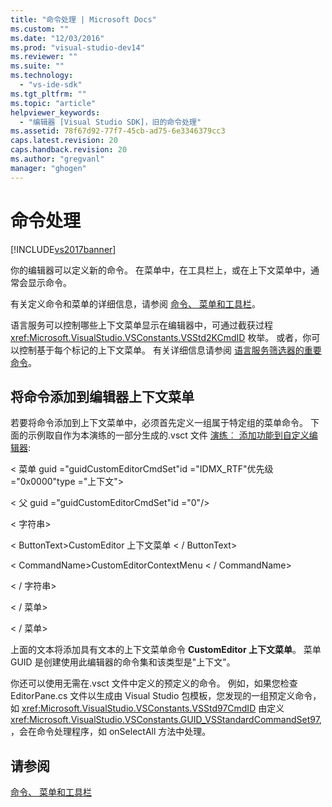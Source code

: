 ```yaml
---
title: "命令处理 | Microsoft Docs"
ms.custom: ""
ms.date: "12/03/2016"
ms.prod: "visual-studio-dev14"
ms.reviewer: ""
ms.suite: ""
ms.technology: 
  - "vs-ide-sdk"
ms.tgt_pltfrm: ""
ms.topic: "article"
helpviewer_keywords: 
  - "编辑器 [Visual Studio SDK]，旧的命令处理"
ms.assetid: 78f67d92-77f7-45cb-ad75-6e3346379cc3
caps.latest.revision: 20
caps.handback.revision: 20
ms.author: "gregvanl"
manager: "ghogen"
---
```

# 命令处理
[!INCLUDE[vs2017banner](../code-quality/includes/vs2017banner.md)]

你的编辑器可以定义新的命令。 在菜单中，在工具栏上，或在上下文菜单中，通常会显示命令。  
  
 有关定义命令和菜单的详细信息，请参阅 [命令、 菜单和工具栏](../extensibility/internals/commands-menus-and-toolbars.md)。  
  
 语言服务可以控制哪些上下文菜单显示在编辑器中，可通过截获过程 <xref:Microsoft.VisualStudio.VSConstants.VSStd2KCmdID> 枚举。 或者，你可以控制基于每个标记的上下文菜单。 有关详细信息请参阅 [语言服务筛选器的重要命令](../extensibility/internals/important-commands-for-language-service-filters.md)。  
  
## <a name="adding-commands-to-the-editor-context-menu"></a>将命令添加到编辑器上下文菜单  
 若要将命令添加到上下文菜单中，必须首先定义一组属于特定组的菜单命令。 下面的示例取自作为本演练的一部分生成的.vsct 文件 [演练︰ 添加功能到自定义编辑器](../extensibility/walkthrough-adding-features-to-a-custom-editor.md):  
  
 \< 菜单 guid ="guidCustomEditorCmdSet"id ="IDMX_RTF"优先级 ="0x0000"type ="上下文">  
  
 \< 父 guid ="guidCustomEditorCmdSet"id ="0"/>  
  
 \< 字符串>  
  
 \< ButtonText>CustomEditor 上下文菜单 \< / ButtonText>  
  
 \< CommandName>CustomEditorContextMenu \< / CommandName>  
  
 \< / 字符串>  
  
 \< / 菜单>  
  
 \< / 菜单>  
  
 上面的文本将添加具有文本的上下文菜单命令 **CustomEditor 上下文菜单**。 菜单 GUID 是创建使用此编辑器的命令集和该类型是"上下文"。  
  
 你还可以使用无需在.vsct 文件中定义的预定义的命令。 例如，如果您检查 EditorPane.cs 文件以生成由 Visual Studio 包模板，您发现的一组预定义命令，如 <xref:Microsoft.VisualStudio.VSConstants.VSStd97CmdID> 由定义 <xref:Microsoft.VisualStudio.VSConstants.GUID_VSStandardCommandSet97>, ，会在命令处理程序，如 onSelectAll 方法中处理。  
  
## <a name="see-also"></a>请参阅  
 [命令、 菜单和工具栏](../extensibility/internals/commands-menus-and-toolbars.md)